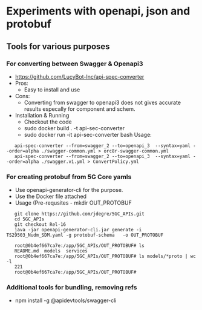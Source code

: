 # Experiments with openapi, json and protobuf

## Tools for various purposes

### For converting between Swagger & Openapi3
* https://github.com/LucyBot-Inc/api-spec-converter
* Pros:
  - Easy to install and use
* Cons:
  - Converting from swagger to openapi3 does not gives accurate
    results especally for component and schem.
* Installation & Running
  - Checkout the code
  - sudo docker build . -t api-sec-converter
  - sudo docker run -it api-sec-converter bash
    Usage: 
```
   api-spec-converter --from=swagger_2 --to=openapi_3  --syntax=yaml --order=alpha ./swagger-common.yml > orc8r-swagger-common.yml
   api-spec-converter --from=swagger_2 --to=openapi_3  --syntax=yaml --order=alpha ./swagger.v1.yml > ConvertPolicy.yml
```


### For creating protobuf from 5G Core yamls
  - Use openapi-generator-cli for the purpose.
  - Use the Docker file attached
  - Usage (Pre-requsites - mkdir OUT_PROTOBUF
```
   git clone https://github.com/jdegre/5GC_APIs.git
   cd 5GC_APIs
   git checkout Rel-16
   java -jar openapi-generator-cli.jar generate -i  TS29503_Nudm_SDM.yaml -g protobuf-schema   -o OUT_PROTOBUF

   root@0b4ef667ca7e:/app/5GC_APIs/OUT_PROTOBUF# ls
   README.md  models  services
   root@0b4ef667ca7e:/app/5GC_APIs/OUT_PROTOBUF# ls models/*proto | wc -l
   221
   root@0b4ef667ca7e:/app/5GC_APIs/OUT_PROTOBUF#
```

### Additional tools for bundling, removing refs
   - npm install -g @apidevtools/swagger-cli
